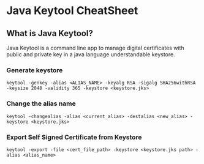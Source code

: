 # Java Keytool CheatSheet

## What is Java Keytool?
Java Keytool is a command line app to manage digital certificates with public and private key in a java language understandable keystore.

### Generate keystore
`keytool -genkey -alias <ALIAS_NAME> -keyalg RSA -sigalg SHA256withRSA -keysize 2048 -validity 365 -keystore <keystore.jks>`

### Change the alias name
`keytool -changealias -alias <current_alias> -destalias <new_alias> -keystore <keystore.jks>`

### Export Self Signed Certificate from Keystore
`keytool -export -file <cert_file_path> -keystore <keystore.jks path> -alias <alias_name>`